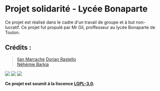 # Projet solidarité - Lycée Bonaparte

Ce projet est réalisé dans le cadre d'un travail de groupe et à but non-lucratif. Ce projet fut propulé par Mr Gil, proffesseur au lycée Bonaparte de Toulon.


## Crédits : 

> [Ilan Marrache](https://github.com/IlanMarrache)
> [Dorian Rastello](https://github.com/Neyrim83)  
> [Néhémie Barkia](https://github.com/Nem-developing)  


![](https://avatars1.githubusercontent.com/u/65493510?s=460&u=45a03efd5e41d47cbb622ac5dc336bd9328c0e29&v=4) 
![](https://avatars0.githubusercontent.com/u/49765091?s=460&u=caae8b908fb93c7f0a36ef1ca914d105c23c6835&v=4) 
![](https://avatars0.githubusercontent.com/u/54665744?s=460&u=de929b6aa39e6277733107ec5e4563f44a47fb70&v=4) 


__Ce projet est soumit à la liscence [LGPL-3.0](https://github.com/Nem-developing/projet-solidarite/blob/master/LICENSE).__
